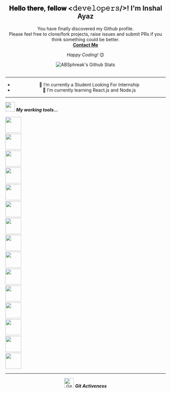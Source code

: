 <div align="center">
<h2> 𝐇𝐞𝐥𝐥𝐨 𝐭𝐡𝐞𝐫𝐞, 𝐟𝐞𝐥𝐥𝐨𝐰 <𝚍𝚎𝚟𝚎𝚕𝚘𝚙𝚎𝚛𝚜/>! I'm Inshal Ayaz</h2>
</div>

<div align="center" width="50">


</div>

<div align="center">

You have finally discovered my Github profile. <br>
Please feel free to clone/fork projects, raise issues and submit PRs if you think something could be better. <br>
<a href="mailto:inshal.ayaz14@gmail.com"><b>Contact Me</b></a> 

<i>Happy Coding!</i> 😊

</div>

<div align="center">

<img align="center" src="https://github-readme-stats.vercel.app/api?username=inshalayaz&include_all_commits=true&count_private=true&show_icons=true&line_height=20&title_color=7A7ADB&icon_color=2234AE&text_color=D3D3D3&bg_color=0,000000,130F40" alt="ABSphreak's Github Stats">

</br>
</br>

---

- 🔭 I’m currently a Student Looking For Internship
- 🌱 I’m currently learning React.js and Node.js

 

</div>


<!--


Here are some ideas to get you started:

- 🔭 I’m currently working on ...
- 🌱 I’m currently learning ...
- 👯 I’m looking to collaborate on ...
- 🤔 I’m looking for help with ...
- 💬 Ask me about ...
- 📫 How to reach me: ...
- 😄 Pronouns: ...
- ⚡ Fun fact: ...
-->

-----
<img src="https://media.giphy.com/media/iY8CRBdQXODJSCERIr/giphy.gif" width="30px">&nbsp;***My working tools...***
<p align="left">
  
  <code><img height="50" src="https://github.com/uannabi/-/blob/master/resource/git.svg"></code>
  <code> <img height="50" src="https://www.vectorlogo.zone/logos/w3_html5/w3_html5-ar21.svg"></code>
  <code> <img height="50" src="https://www.vectorlogo.zone/logos/mysql/mysql-ar21.svg"></code>
  <code> <img height="50" src="https://www.vectorlogo.zone/logos/heroku/heroku-ar21.svg"></code>
  <code> <img height="50" src="https://www.vectorlogo.zone/logos/reactjs/reactjs-ar21.svg"></code>
  <code> <img height="50" src="https://www.vectorlogo.zone/logos/javascript/javascript-ar21.svg"></code>
  <code> <img height="50" src="https://www.vectorlogo.zone/logos/netlifyapp_watercss/netlifyapp_watercss-ar21.svg"></code>
  <code> <img height="50" src="https://www.vectorlogo.zone/logos/mongodb/mongodb-ar21.svg"></code>
  <code> <img height="50" src="https://www.vectorlogo.zone/logos/nodejs/nodejs-ar21.svg"></code>
 <code> <img height="50" src="https://www.vectorlogo.zone/logos/linux/linux-icon.svg"></code>
  <code> <img height="50" src="https://www.vectorlogo.zone/logos/jestjsio/jestjsio-ar21.svg"></code>
  <code> <img height="50" src="https://www.vectorlogo.zone/logos/wordpress/wordpress-icon.svg"></code>
 <code> <img height="50" src="https://www.vectorlogo.zone/logos/typescriptlang/typescriptlang-icon.svg"></code>
<code> <img height="50" src="https://www.vectorlogo.zone/logos/rust-lang/rust-lang-ar21.svg"></code>
 <code> <img height="50" src="https://www.vectorlogo.zone/logos/getbootstrap/getbootstrap-icon.svg"></code>


  <hr>
  <p align="center">
 <img src="https://media.giphy.com/media/W5eoZHPpUx9sapR0eu/giphy.gif" width="30px" alt="Git"/>&nbsp;<i><b>Git Activeness</b></i></p>
